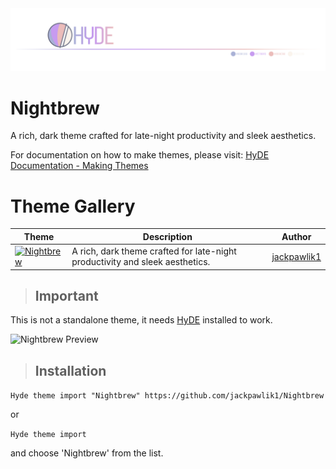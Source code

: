<img src="https://raw.githubusercontent.com/prasanthrangan/hyprdots/main/Source/assets/hyde_banner.png" alt="HyDE">

# Nightbrew
A rich, dark theme crafted for late-night productivity and sleek aesthetics.

For documentation on how to make themes, please visit:
[HyDE Documentation - Making Themes](https://hydeproject.pages.dev/en/theming/making-themes/)

# Theme Gallery
<!-- TABLE_START -->
| Theme | Description | Author |
| --- | --- | --- |
| [![Nightbrew](https://placehold.co/180x50/1A1B26/A9B1D6?text=Nightbrew&font=Oswald)](https://github.com/jackpawlik1/Nightbrew) | A rich, dark theme crafted for late-night productivity and sleek aesthetics. | [jackpawlik1](https://github.com/jackpawlik1) |

<!-- TABLE_END -->

> ## Important
This is not a standalone theme, it needs [HyDE](https://github.com/prasanthrangan/hyprdots) installed to work.

<img src="https://cdn.discordapp.com/attachments/1357155497555267754/1357439914832298225/image.png?ex=67f035ef&is=67eee46f&hm=4d3e23ea2796fee0a037bdc96046f4ed97bb2fa71783ed5923fc7692f72d9cd3&&" alt="Nightbrew Preview">

> ## Installation

`Hyde theme import "Nightbrew" https://github.com/jackpawlik1/Nightbrew`

or

`Hyde theme import`

and choose 'Nightbrew' from the list.
